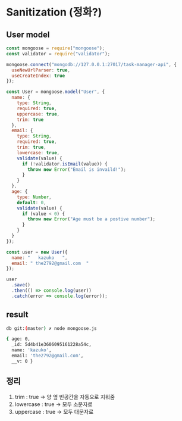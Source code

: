 # Sanitization (정화?)

## User model

```javascript
const mongoose = require("mongoose");
const validator = require("validator");

mongoose.connect("mongodb://127.0.0.1:27017/task-manager-api", {
  useNewUrlParser: true,
  useCreateIndex: true
});

const User = mongoose.model("User", {
  name: {
    type: String,
    required: true,
    uppercase: true,
    trim: true
  },
  email: {
    type: String,
    required: true,
    trim: true,
    lowercase: true,
    validate(value) {
      if (!validator.isEmail(value)) {
        throw new Error("Email is invaild!");
      }
    }
  },
  age: {
    type: Number,
    default: 0,
    validate(value) {
      if (value < 0) {
        throw new Error("Age must be a postive number");
      }
    }
  }
});

const user = new User({
  name: "   kazuko   ",
  email: " the2792@gmail.com  "
});

user
  .save()
  .then(() => console.log(user))
  .catch(error => console.log(error));
```

## result

```bash
db git:(master) ✗ node mongoose.js

{ age: 0,
  _id: 5d4b41e3606095161228a54c,
  name: 'kazuko',
  email: 'the2792@gmail.com',
  __v: 0 }
```

## 정리

1. trim : true -> 양 옆 빈공간을 자동으로 지워줌
2. lowercase : true -> 모두 소문자로
3. uppercase : true -> 모두 대문자로
